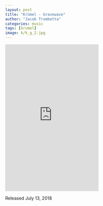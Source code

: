 ```yaml
---
layout: post
title: "Krümel - Gravewave"
author: "Jacob Trombetta"
categories: music
tags: [krumel]
image: k/k_g_2.jpg
---
```

<div class="bandcamp">
  <iframe style="border: 0; height: 472px;" src="https://bandcamp.com/EmbeddedPlayer/album=2479687868/size=large/bgcol=ffffff/linkcol=0687f5/artwork=small/transparent=true/" seamless><a href="http://discretespectrum.bandcamp.com/album/gravewave">Gravewave by Krümel</a></iframe>
</div>

Released July 13, 2018
